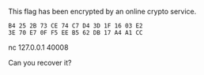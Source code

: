 This flag has been encrypted by an online crypto service.

```
B4 25 2B 73 CE 74 C7 D4 3D 1F 16 03 E2
3E 70 E7 0F F5 EE B5 62 DB 17 A4 A1 CC
```
nc 127.0.0.1 40008

Can you recover it?

